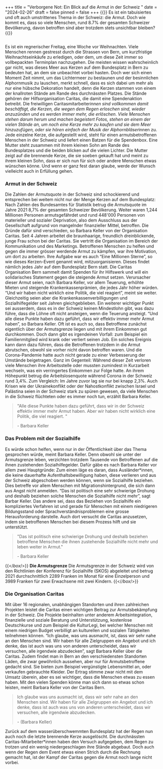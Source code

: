 +++
title = "Verborgene Not: Ein Blick auf die Armut in der Schweiz "
date = "2024-02-26"
draft = false
pinned = false
+++
{{<lead>}}
Es ist ein tabuisiertes und oft auch umstrittenes Thema in der Schweiz: die Armut. Doch wie kommt es, dass so viele Menschen, rund 8.7% der gesamten Schweizer Bevölkerung, davon betroffen sind aber trotzdem stets unsichtbar bleiben? 
{{</lead>}}

![]()

Es ist ein regnerischer Freitag, eine Woche vor Weihnachten. Viele Menschen rennen gestresst durch die Strassen von Bern, um kurzfristige Weihnachtseinkäufe zu erledigen, oder dem, um diese Zeit immer so vollbepackten Terminplan nachzugehen. Die meisten wissen wahrscheinlich gar nicht, was dieses Meer aus Kerzen auf dem Bundesplatz in Bern zu bedeuten hat, an dem sie unbeachtet vorbei hasten. Doch wer sich einen Moment Zeit nimmt, um das Lichtermeer zu bestaunen und der besinnlichen Alphornmusik zu lauschen, merkt schnell, dass es sich dabei um mehr als nur eine hübsche Dekoration handelt, denn die Kerzen stammen von einem der knallroten Stände am Rande des durchnässten Platzes. Die Stände gehören der Hilfsorganisation Caritas, die damit eine Spendenaktion betreibt. Die freiwilligen Caritasmitarbeiter*innen sind vollkommen damit beschäftigt, die Kerzen, die wegen dem Regen erloschen sind, wieder anzuzünden und es werden immer mehr, die erlöschen. Viele Menschen stehen darum herum und machen begeistert Fotos, stehen an einem der vielen Stände an, um noch eine Kerze mehr zu kaufen und sie dem Meer hinzuzufügen, oder sie hören einfach der Musik der Alphornbläser*innen zu.
Jede einzelne Kerze, die aufgestellt wird, steht für einen armutsbetroffenen Menschen in der Schweiz und liefert einen Batzen für die Spendenbox. Eine Mutter steht zusammen mit ihrem kleinen Sohn am Rande des Bundesplatzes und die beiden blicken auf die vielen Lichter. Die Mutter zeigt auf die brennende Kerze, die sie soeben gekauft hat und meint zu ihrem kleinen Sohn, dass er sich nun für sich oder andere Menschen etwas wünschen könne. Und wenn er ganz fest daran glaube, werde der Wunsch vielleicht auch in Erfüllung gehen.

### Armut in der Schweiz

Die Zahlen der Armutsquote in der Schweiz sind schockierend und entsprechen bei weitem nicht nur der Menge Kerzen auf dem Bundesplatz: Nach Zahlen des Bundesamtes für Statistik betrug die Armutsquote im Jahre 2021 8,7% der gesamten Schweizer Bevölkerung. Weiter waren 1,244 Millionen Personen armutsgefährdet und rund 448'000 Personen von materieller und sozialer Deprivation, also dem Ausschluss aus der Gesellschaft aufgrund von mangelnder finanzieller Mittel, betroffen. Die Gründe dafür sind verschieden, so Barbara Keller von der Organisation Caritas.  Seit 4 Jahren arbeitet die braunhaarige, freundlich dreinblickende, junge Frau schon bei der Caritas. Sie vertritt die Organisation im Bereich der Kommunikation und des Marketings. Betroffenen Menschen zu helfen und gegen die immer grösser werdende Armut zu kämpfen, war ihre Motivation, um dort zu arbeiten. Ihre Aufgabe war es auch “Eine Millionen Sterne”, so wie dieses Kerzen-Event genannt wird, mitzuorganisieren. Dieses findet nämlich jedes Jahr auf dem Bundesplatz Bern statt. Die Caritas Organisation Bern sammelt damit Spenden für ihr Hilfswerk und will ein solidarisches Statement gegen die steigende Armut setzen. Verursacher dieser Armut seien, nach Barbara Keller, vor allem Teuerung, erhöhte Mieten und steigende Krankenkassenprämien, die jedes Jahr höher würden. “Und wir haben nicht wirklich eine Politik, die viel reagiert”, meint sie weiter. Gleichzeitig seien aber die Krankenkassenverbilligungen und Sozialhilfegelder seit Jahren gleichgeblieben. Ein weiterer wichtiger Punkt sei ausserdem, dass es in der Schweiz keinen Mindestlohn gibt, was dazu führe, dass die Löhne oft nicht ansteigen, wenn die Teuerung ansteigt. “Und alle diese Punkte haben dazu geführt, dass wir effektiv immer mehr Armut haben”, so Barbara Keller. 
Oft ist es auch so, dass Betroffene zunächst eigentlich über der Armutsgrenze liegen und mit ihrem Einkommen gut durchkommen. Doch dann gibt es irgendeinen Vorfall: zum Beispiel ein Familienmitglied wird krank oder verliert seinen Job. Ein solches Ereignis kann dann dazu führen, dass die Betroffenen trotzdem in die Armut abrutschen, obwohl sie vorher nicht davon betroffen waren. Und die Corona-Pandemie hatte auch nicht gerade zu einer Verbesserung der Umstände beigetragen. Ganz im Gegenteil: Während dieser Zeit verloren viele Menschen ihre Arbeitsstelle oder mussten zumindest in Kurzarbeit wechseln, was ein verringertes Einkommen zur Folge hatte. An ihrem Höhepunkt betrug die Arbeitslosenquote während Corona in der Schweiz rund 3,4%. Zum Vergleich: Im Jahre zuvor lag sie nur bei knapp 2,3%. Auch Krisen wie der Ukrainekonflikt oder der Nahostkonflikt zwischen Israel und Palästina seien in der Schweiz stark zu spüren gewesen, da viele Menschen in die Schweiz flüchteten oder es immer noch tun, erzählt Barbara Keller. 

> "Alle diese Punkte haben dazu geführt, dass wir in der Schweiz effektiv immer mehr Armut haben. Aber wir haben nicht wirklich eine Politik, die viel reagiert. " 
>
> \- Barbara Keller

### Das Problem mit der Sozialhilfe

Es würde schon helfen, wenn nur in der Öffentlichkeit über das Thema gesprochen würde, meint Barbara Keller. Denn obwohl sie unter der Armutsgrenze leben, verzichten trotzdem Tausende von Betroffenen auf die ihnen zustehenden Sozialhilfegelder. Dafür gäbe es nach Barbara Keller vor allem zwei Hauptgründe: Zum einen läge es daran, dass Ausländer*innen, die keine dauerhafte Aufenthaltsbewilligung haben, diese verlieren und aus der Schweiz abgeschoben werden können, wenn sie Sozialhilfe beziehen. Dies betreffe vor allem Menschen mit Migrationshintergrund, die sich dann aus Angst nicht anmelden. “Das ist politisch eine sehr schwierige Drohung und deshalb beziehen solche Menschen die Sozialhilfe nicht mehr”, sagt Barbar Keller. Das andere sei, dass das Beziehen von Sozialhilfe ein kompliziertes Verfahren ist und gerade für Menschen mit einem niedrigeren Bildungsstand oder Sprachverständnisproblemen eine grosse Herausforderung darstelle. Auch dort versucht die Caritas anzusetzen, indem sie betroffenen Menschen bei diesem Prozess hilft und sie unterstützt.

> "Das ist politisch eine schwierige Drohung und deshalb beziehen betroffene Menschen die ihnen zustehende Sozialhilfe nicht mehr und leben weiter in Armut."
>
> \- Barbara Keller

{{</*box*/>}}
**Die Armutsgrenze**
Die Armutsgrenze in der Schweiz wird von den Richtlinien der Konferenz für Sozialhilfe (SKOS) abgeleitet und betrug 2021 durchschnittlich 2289 Franken im Monat für eine Einzelperson und 3989 Franken für zwei Erwachsene mit zwei Kindern. 
{{</*/box*/>}}

### Die Organisation Caritas

Mit über 16 regionalen, unabhängigen Standorten und ihren zahlreichen Projekten leistet die Caritas einen wichtigen Beitrag zur Armutsbekämpfung in der Schweiz. Die Projekte beinhalten unter anderem Arbeitsintegration, finanzielle und soziale Beratung und Unterstützung, kostenlose Deutschkurse und zum Beispiel die KulturLegi, bei welcher Menschen mit einem niedrigen Budget verbilligt an kulturellen und sozialen Tätigkeiten teilnehmen können. “Ich glaube, was uns ausmacht, ist, dass wir sehr nahe an den Menschen sind. Wir haben für alle Zielgruppen ein Angebot und ich denke, das ist auch was uns von anderen unterscheidet, dass wir versuchen, alle irgendwie abzudecken”, sagt Barbara Keller über die Caritas. Zudem findet man in Bern an den verschiedensten Standorten Läden, die zwar gewöhnlich aussehen, aber nur für Armutsbetroffene gedacht sind. Sie bieten zum Beispiel vergünstigte Lebensmittel an, oder verkaufen gebrauchte Kleider. Der Ertrag stimme zwar nicht mit dem Umsatz überein, aber es sei wichtiger, dass die Menschen etwas zu essen haben. Mit den vielen Spenden könne man sich dann so etwas schon leisten, meint Barbara Keller von der Caritas Bern.  



> Ich glaube was uns ausmacht ist, dass wir sehr nahe an den Menschen sind. Wir haben für alle Zielgruppen ein Angebot und ich denke, dass ist auch was uns von anderen unterscheidet, dass wir versuchen, alle irgendwie abzudecken. 
>
> \- (Barbara Keller)



Zurück auf dem wasserüberschwemmten Bundesplatz hat der Regen nun auch noch die letzte brennende Kerze ausgelöscht. Die durchnässten Caritas-Mitarbeiter*innen haben den Versuch aufgegeben, dem Regen zu trotzen und ein wenig niedergeschlagen ihre Stände abgebaut. Doch auch wenn der Regen dem Event etwas einen Strich durch die Rechnung gemacht hat, ist der Kampf der Caritas gegen die Armut noch lange nicht vorbei. 
